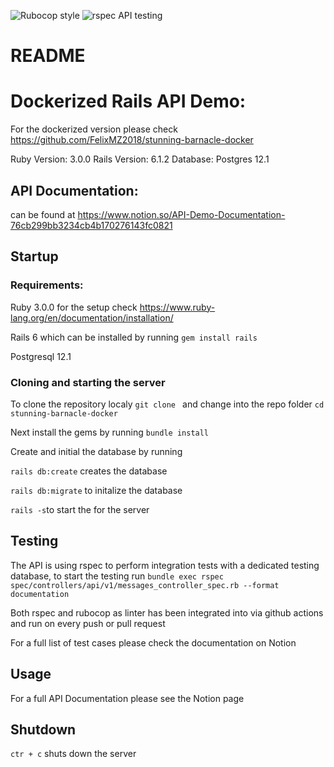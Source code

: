 ![Rubocop style](https://github.com/FelixMZ2018/stunning-barnacle/workflows/Linters/badge.svg)
![rspec API testing](https://github.com/FelixMZ2018/stunning-barnacle/workflows/Rails%20tests/badge.svg)
# README

# Dockerized Rails API Demo: 

For the dockerized version please check https://github.com/FelixMZ2018/stunning-barnacle-docker

Ruby Version: 3.0.0
Rails Version: 6.1.2
Database: Postgres 12.1

## API Documentation: 

can be found at https://www.notion.so/API-Demo-Documentation-76cb299bb3234cb4b170276143fc0821

## Startup

### Requirements: 

Ruby 3.0.0 for the setup check https://www.ruby-lang.org/en/documentation/installation/

Rails 6 which can be installed by running `gem install rails`

Postgresql 12.1

### Cloning and starting the server

To clone the repository localy `git clone ` and change into the repo folder `cd stunning-barnacle-docker`

Next install the gems by running `bundle install`

Create and initial the database by running

`rails db:create` creates the database 

`rails db:migrate` to initalize the database

`rails -s`to start the for the server


## Testing

The API is using rspec to perform integration tests with a dedicated testing database, to start the testing run 
`bundle exec rspec spec/controllers/api/v1/messages_controller_spec.rb --format documentation`

Both rspec and rubocop as linter has been integrated into via github actions and run on every push or pull request

For a full list of test cases please check the documentation on Notion

## Usage

For a full API Documentation please see the Notion page

## Shutdown 

`ctr + c` shuts down the server
